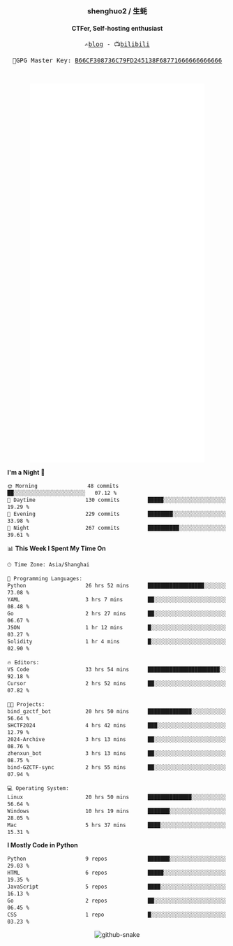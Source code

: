 <h3 align="center"> shenghuo2 / 生蚝 </h3>
<h4 align="center" >CTFer, Self-hosting enthusiast</h3>


<p align="center">
  <samp>
    ✍️<a href="https://blog.shenghuo2.top/">blog</a> -
    📺<a href="https://space.bilibili.com/85894935">bilibili</a>
  </samp>
</p>
<p align="center">
  <samp>
     🔐GPG Master Key: <a align="center" href="https://github.com/shenghuo2.gpg">B66CF308736C79FD245138F68771666666666666</a>
  </samp>
</p>
<br>
<p align="center">
  <a href="https://github.com/shenghuo2">
    <img width="400" align="top" src="https://github.com/shenghuo2/shenghuo2/blob/main/metrics.left.svg" />
  </a>
  <a href="https://github.com/shenghuo2">
    <img width="400" align="top" src="https://github.com/shenghuo2/shenghuo2/blob/main/metrics.right.svg" />
  </a>
</p>


<!--START_SECTION:waka-->
**I'm a Night 🦉** 

```text
🌞 Morning                48 commits          ██░░░░░░░░░░░░░░░░░░░░░░░   07.12 % 
🌆 Daytime                130 commits         █████░░░░░░░░░░░░░░░░░░░░   19.29 % 
🌃 Evening                229 commits         ████████░░░░░░░░░░░░░░░░░   33.98 % 
🌙 Night                  267 commits         ██████████░░░░░░░░░░░░░░░   39.61 % 
```


📊 **This Week I Spent My Time On** 

```text
🕑︎ Time Zone: Asia/Shanghai

💬 Programming Languages: 
Python                   26 hrs 52 mins      ██████████████████░░░░░░░   73.08 % 
YAML                     3 hrs 7 mins        ██░░░░░░░░░░░░░░░░░░░░░░░   08.48 % 
Go                       2 hrs 27 mins       ██░░░░░░░░░░░░░░░░░░░░░░░   06.67 % 
JSON                     1 hr 12 mins        █░░░░░░░░░░░░░░░░░░░░░░░░   03.27 % 
Solidity                 1 hr 4 mins         █░░░░░░░░░░░░░░░░░░░░░░░░   02.90 % 

🔥 Editors: 
VS Code                  33 hrs 54 mins      ███████████████████████░░   92.18 % 
Cursor                   2 hrs 52 mins       ██░░░░░░░░░░░░░░░░░░░░░░░   07.82 % 

🐱‍💻 Projects: 
bind_gzctf_bot           20 hrs 50 mins      ██████████████░░░░░░░░░░░   56.64 % 
SHCTF2024                4 hrs 42 mins       ███░░░░░░░░░░░░░░░░░░░░░░   12.79 % 
2024-Archive             3 hrs 13 mins       ██░░░░░░░░░░░░░░░░░░░░░░░   08.76 % 
zhenxun_bot              3 hrs 13 mins       ██░░░░░░░░░░░░░░░░░░░░░░░   08.75 % 
bind-GZCTF-sync          2 hrs 55 mins       ██░░░░░░░░░░░░░░░░░░░░░░░   07.94 % 

💻 Operating System: 
Linux                    20 hrs 50 mins      ██████████████░░░░░░░░░░░   56.64 % 
Windows                  10 hrs 19 mins      ███████░░░░░░░░░░░░░░░░░░   28.05 % 
Mac                      5 hrs 37 mins       ████░░░░░░░░░░░░░░░░░░░░░   15.31 % 
```

**I Mostly Code in Python** 

```text
Python                   9 repos             ███████░░░░░░░░░░░░░░░░░░   29.03 % 
HTML                     6 repos             █████░░░░░░░░░░░░░░░░░░░░   19.35 % 
JavaScript               5 repos             ████░░░░░░░░░░░░░░░░░░░░░   16.13 % 
Go                       2 repos             ██░░░░░░░░░░░░░░░░░░░░░░░   06.45 % 
CSS                      1 repo              █░░░░░░░░░░░░░░░░░░░░░░░░   03.23 % 
```




<!--END_SECTION:waka-->


<div align="center">
  <picture>
    <source media="(prefers-color-scheme: dark)" srcset="https://gist.githubusercontent.com/shenghuo2/bfce20b14ab0484cef03bae6e60e0b3a/raw/github-snake-dark.svg" />
    <source media="(prefers-color-scheme: light)" srcset="https://gist.githubusercontent.com/shenghuo2/bfce20b14ab0484cef03bae6e60e0b3a/raw/github-snake.svg" />
    <img alt="github-snake" src="https://gist.githubusercontent.com/shenghuo2/bfce20b14ab0484cef03bae6e60e0b3a/raw/github-snake.svg" />
  </picture>
</div>

<!--
**shenghuo2/shenghuo2** is a ✨ _special_ ✨ repository because its `README.md` (this file) appears on your GitHub profile.

Here are some ideas to get you started:

- 🔭 I’m currently working on ...
- 🌱 I’m currently learning ...
- 👯 I’m looking to collaborate on ...
- 🤔 I’m looking for help with ...
- 💬 Ask me about ...
- 📫 How to reach me: ...
- 😄 Pronouns: ...
- ⚡ Fun fact: ...
-->
